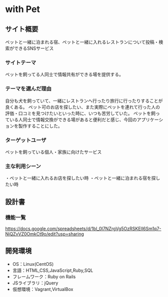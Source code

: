 # with Pet

## サイト概要
ペットと一緒に泊まれる宿、ペットと一緒に入れるレストランについて投稿・検索ができるSNSサービス

### サイトテーマ
ペットを飼ってる人同士で情報共有ができる場を提供する。

### テーマを選んだ理由
自分も犬を飼っていて、一緒にレストランへ行ったり旅行に行ったりすることが良くある。
ペット可のお店を探したい、また実際にペットを連れて行った人の評価・口コミを見つけたいといった時に、いつも苦労していた。
ペットを飼っている人同士で情報交換ができる場があると便利だと感じ、今回のアプリケーションを製作することにした。

### ターゲットユーザ
ペットを飼っている個人・家族に向けたサービス

### 主な利用シーン
・ペットと一緒に入れるお店を探したい時
・ペットと一緒に泊まれる宿を探したい時

## 設計書

### 機能一覧
https://docs.google.com/spreadsheets/d/1bl_0I7NZrgVg5OzRSKElI6Sm1q7-NjQZvVZ0OmkCt9o/edit?usp=sharing

## 開発環境
- OS：Linux(CentOS)
- 言語：HTML,CSS,JavaScript,Ruby,SQL
- フレームワーク：Ruby on Rails
- JSライブラリ：jQuery
- 仮想環境：Vagrant,VirtualBox